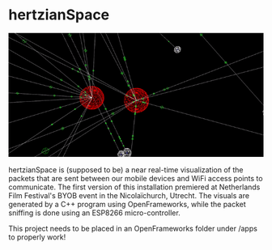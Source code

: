 # hertzianSpace
![hertzianSpace screenshot](screencap.gif?raw=true "Screenshot of hertzianSpace")

hertzianSpace is (supposed to be) a near real-time visualization of the packets that are sent between our mobile devices and WiFi access points to communicate. The first version of this installation premiered at Netherlands Film Festival's BYOB event in the Nicolaïchurch, Utrecht. The visuals are generated by a C++ program using OpenFrameworks, while the packet sniffing is done using an ESP8266 micro-controller.

This project needs to be placed in an OpenFrameworks folder under /apps to properly work!
